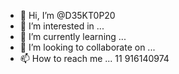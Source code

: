 - 👋 Hi, I’m @D35KT0P20
- 👀 I’m interested in ...
- 🌱 I’m currently learning ...
- 💞️ I’m looking to collaborate on ...
- 📫 How to reach me ... 11 916140974

<!---
D35KT0P20/D35KT0P20 is a ✨ special ✨ repository because its `README.md` (this file) appears on your GitHub profile.
You can click the Preview link to take a look at your changes.
--->
